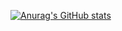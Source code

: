 
[![Anurag's GitHub stats](https://github-readme-stats.vercel.app/api?username=WambuiGrace&show_icons=true&theme=transparent)](https://github.com/WambuiGrace/github-readme-stats&show_icons=true&theme=transparent)


